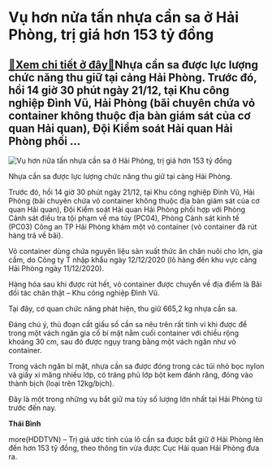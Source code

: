 Vụ hơn nửa tấn nhựa cần sa ở Hải Phòng, trị giá hơn 153 tỷ đồng
===============================================================

[:gift:Xem chi tiết ở đây:gift:](https://hddtvn.com/vu-hon-nua-tan-nhua-can-sa-o-hai-phong-tri-gia-hon-153-ty-dong/)Nhựa cần sa được lực lượng chức năng thu giữ tại cảng Hải Phòng. Trước đó, hồi 14 giờ 30 phút ngày 21/12, tại Khu công nghiệp Đình Vũ, Hải Phòng (bãi chuyên chứa vỏ container không thuộc địa bàn giám sát của cơ quan Hải quan), Đội Kiểm soát Hải quan Hải Phòng phối …
--------------------------------------------------------------------------------------------------------------------------------------------------------------------------------------------------------------------------------------------------------------------------





![Vụ hơn nửa tấn nhựa cần sa ở Hải Phòng, trị giá hơn 153 tỷ đồng](https://hddtvn.com/wp-content/uploads/2021/02/71171382.jpg "Vụ hơn nửa tấn nhựa cần sa ở Hải Phòng, trị giá hơn 153 tỷ đồng")


Nhựa cần sa được lực lượng chức năng thu giữ tại cảng Hải Phòng.



Trước đó, hồi 14 giờ 30 phút ngày 21/12, tại Khu công nghiệp Đình Vũ, Hải Phòng (bãi chuyên chứa vỏ container không thuộc địa bàn giám sát của cơ quan Hải quan), Đội Kiểm soát Hải quan Hải Phòng phối hợp với Phòng Cảnh sát điều tra tội phạm về ma túy (PC04), Phòng Cảnh sát kinh tế (PC03) Công an TP Hải Phòng khám một vỏ container (vỏ container đã rút hàng trả về bãi).


Vỏ container dùng chứa nguyên liệu sản xuất thức ăn chăn nuôi cho lợn, gia cầm, do Công ty T nhập khẩu ngày 12/12/2020 (lô hàng đến khu vực cảng Hải Phòng ngày 11/12/2020).


Hàng hóa sau khi được rút hết, vỏ container được chuyển về địa điểm là Bãi đối tác chân thật – Khu công nghiệp Đình Vũ.


Tại đây, cơ quan chức năng phát hiện, thu giữ 665,2 kg nhựa cần sa.


Đáng chú ý, thủ đoạn cất giấu số cần sa nêu trên rất tinh vi khi được để trong một vách ngăn gia cố bí mật nằm cuối container với chiều rộng khoảng 30 cm, sau đó được ngụy trang bằng một vách ngăn như vỏ container.


Trong vách ngăn bí mật, nhựa cần sa được đóng trong các túi nhỏ bọc nylon và giấy xi măng nhiều lớp, có tráng phủ lớp bột kem đánh răng, đóng vào thành bịch (loại trên 12kg/bịch).


Đây là một trong những vụ bắt giữ ma túy số lượng lớn nhất tại Hải Phòng từ trước đến nay.




**Thái Bình**



more(HDDTVN) – Trị giá ước tính của lô cần sa được bắt giữ ở Hải Phòng lên đến hơn 153 tỷ đồng, theo thông tin vừa được Cục Hải quan Hải Phòng đưa ra.

